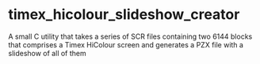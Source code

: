 # timex_hicolour_slideshow_creator
A small C utility that takes a series of SCR files containing two 6144 blocks that comprises a Timex HiColour screen and generates a PZX file with a slideshow of all of them
